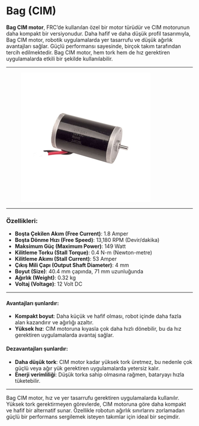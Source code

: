# Bag (CIM)

**Bag CIM motor**, FRC’de kullanılan özel bir motor türüdür ve CIM motorunun daha kompakt bir versiyonudur. Daha hafif ve daha düşük profil tasarımıyla, Bag CIM motor, robotik uygulamalarda yer tasarrufu ve düşük ağırlık avantajları sağlar. Güçlü performansı sayesinde, birçok takım tarafından tercih edilmektedir. Bag CIM motor, hem tork hem de hız gerektiren uygulamalarda etkili bir şekilde kullanılabilir.

***

<figure><img src="../../../.gitbook/assets/image (3).png" alt="" width="350"><figcaption></figcaption></figure>

***

### Özellikleri:

* **Boşta Çekilen Akım (Free Current)**: 1.8 Amper
* **Boşta Dönme Hızı (Free Speed)**: 13,180 RPM (Devir/dakika)
* **Maksimum Güç (Maximum Power)**: 149 Watt
* **Kilitleme Torku (Stall Torque)**: 0.4 N-m (Newton-metre)
* **Kilitleme Akımı (Stall Current)**: 53 Amper
* **Çıkış Mili Çapı (Output Shaft Diameter)**: 4 mm
* **Boyut (Size)**: 40.4 mm çapında, 71 mm uzunluğunda
* **Ağırlık (Weight)**: 0.32 kg
* **Voltaj (Voltage)**: 12 Volt DC

***

#### Avantajları şunlardır:

* **Kompakt boyut**: Daha küçük ve hafif olması, robot içinde daha fazla alan kazandırır ve ağırlığı azaltır.
* **Yüksek hız**: CIM motoruna kıyasla çok daha hızlı dönebilir, bu da hız gerektiren uygulamalarda avantaj sağlar.

#### Dezavantajları şunlardır:

* **Daha düşük tork**: CIM motor kadar yüksek tork üretmez, bu nedenle çok güçlü veya ağır yük gerektiren uygulamalarda yetersiz kalır.
* **Enerji verimliliği**: Düşük torka sahip olmasına rağmen, bataryayı hızla tüketebilir.

***

Bag CIM motor, hız ve yer tasarrufu gerektiren uygulamalarda kullanılır. Yüksek tork gerektirmeyen görevlerde, CIM motoruna göre daha kompakt ve hafif bir alternatif sunar. Özellikle robotun ağırlık sınırlarını zorlamadan güçlü bir performans sergilemek isteyen takımlar için ideal bir seçimdir.













